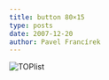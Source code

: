 ```yaml
---
title: button 80×15
type: posts
date: 2007-12-20
author: Pavel Francírek
---
```


![TOPlist](https://toplist.cz/images/counter.asp?a=btn&s=180682)